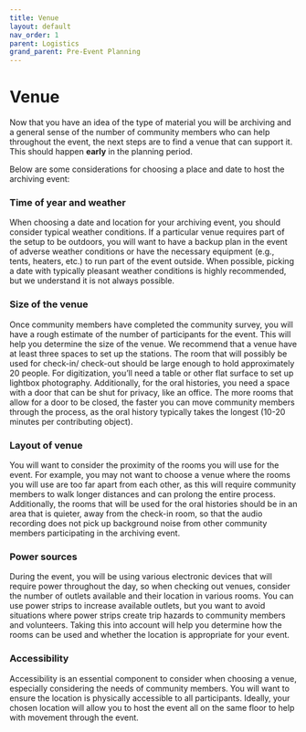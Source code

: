 ```yaml
---
title: Venue
layout: default
nav_order: 1
parent: Logistics
grand_parent: Pre-Event Planning
---
```


# Venue

Now that you have an idea of the type of material you will be archiving and a general sense of the number of community members who can help throughout the event, the next steps are to find a venue that can support it. 
This should happen **early** in the planning period. 

Below are some considerations for choosing a place and date to host the archiving event:   


### Time of year and weather

When choosing a date and location for your archiving event, you should consider typical weather conditions. 
If a particular venue requires part of the setup to be outdoors, you will want to have a backup plan in the event of adverse weather conditions or have the necessary equipment (e.g., tents, heaters, etc.) to run part of the event outside. When possible, picking a date with typically pleasant weather conditions is highly recommended, but we understand it is not always possible. 



### Size of the venue 
Once community members have completed the community survey, you will have a rough estimate of the number of participants for the event. This will help you determine the size of the venue. We recommend that a venue have at least three spaces to set up the stations. 
The room that will possibly be used for check-in/ check-out should be large enough to hold approximately 20 people. 
For digitization, you’ll need a table or other flat surface to set up lightbox photography. 
Additionally, for the oral histories, you need a space with a door that can be shut for privacy, like an office. The more rooms that allow for a door to be closed, the faster you can move community members through the process, as the oral history typically takes the longest (10-20 minutes per contributing object). 



### Layout of venue 
You will want to consider the proximity of the rooms you will use for the event. For example, you may not want to choose a venue where the rooms you will use are too far apart from each other, as this will require community members to walk longer distances and can prolong the entire process. 
Additionally, the rooms that will be used for the oral histories should be in an area that is quieter, away from the check-in room, so that the audio recording does not pick up background noise from other community members participating in the archiving event. 



### Power sources 
During the event, you will be using various electronic devices that will require power throughout the day, so when checking out venues, consider the number of outlets available and their location in various rooms. 
You can use power strips to increase available outlets, but you want to avoid situations where power strips create trip hazards to community members and volunteers. 
Taking this into account will help you determine how the rooms can be used and whether the location is appropriate for your event. 



### Accessibility 
Accessibility is an essential component to consider when choosing a venue, especially considering the needs of community members. You will want to ensure the location is physically accessible to all participants. 
Ideally, your chosen location will allow you to host the event all on the same floor to help with movement through the event. 
